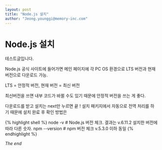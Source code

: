 ```yaml
---
layout: post
title: "Node.js 설치"
author: "Jeong.younggi@memory-inc.com"
---
```


# Node.js 설치

테스트글입니다.

Node.js 공식 사이트에 들어가면 메인 페이지에 각 PC OS 환경으로 LTS 버전과 현재 버전으로 다운로드 가능.

LTS = 안정적 버전, 현재 버전 = 최신 버전

최신버전을 쓰면 내부 코드가 바뀔 수도 있기 때문에 안정적 버전을 쓰는 게 좋다.

다운로드를 받고 설치는 next만 누르면 끝 ! 설치 패키지에서 자동으로 전역 처리를 하기 때문에 설치 완료 후 확인 방법은


{% highlight shell %}
node -v # Node.js 버전 체크. 결과는 v.6.11.2 설치한 버전에 따라 다른 숫자.
npm --version # npm 버전 체크 v.5.3.0 이하 동일
{% endhighlight %}


_The end_
